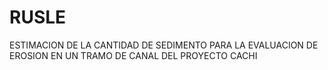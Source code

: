 # RUSLE
ESTIMACION DE LA CANTIDAD DE SEDIMENTO PARA LA EVALUACION DE EROSION EN UN TRAMO DE CANAL DEL PROYECTO CACHI
